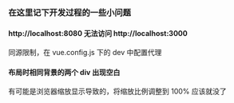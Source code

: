 ### 在这里记下开发过程的一些小问题

#### http://localhost:8080 无法访问 http://localhost:3000

同源限制，在 vue.config.js 下的 dev 中配置代理

#### 布局时相同背景的两个 div 出现空白

有可能是浏览器缩放显示导致的，将缩放比例调整到 100% 应该就没了
